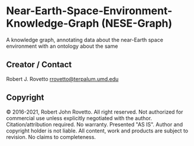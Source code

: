 # Near-Earth-Space-Environment-Knowledge-Graph (NESE-Graph)
A knowledge graph, annotating data about the near-Earth space environment with an ontology about the same


## Creator / Contact
Robert J. Rovetto
rrovetto@terpalum.umd.edu

## Copyright
© 2016-2021, Robert John Rovetto. All right reserved.
Not authorized for commercial use unless explicitly negotiated with the author. Citation/attribution required.
No warranty. Presented "AS IS". Author and copyright holder is not liable.
All content, work and products are subject to revision. No claims to completeness. 
